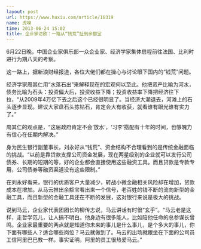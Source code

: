 ```yaml
---
layout: post
url: https://www.huxiu.com/article/16319
name: 虎嗅
time: 2013-06-24 15:02
title: 企业家访欧：一路从“钱荒”扯到余额宝
---
```

6月22日晚，中国企业家俱乐部一众企业家、经济学家集体启程前往法国、比利时进行为期八天的考察。

这一路上，据新浪财经报道，各位大佬们都在操心与讨论眼下国内的“钱荒”问题。

经济学家周其仁用“水落石出”来解释现在的宏观何以至此。他把资产比喻为河水，债务比喻为石头：投资偏大后，投资收益下降；投资收益率下降把经济往下拉，“从2009年4万亿下去之后这个已经很明显了。当经济大潮退去，河滩上的石头逐步显现。建议大家盘石头拣钻石，肯定会大有收获，就看谁有眼光谁有实力了。”

周其仁的观点是，“这届政府肯定不会‘放水’，‘习李’搭配有十年的时间，也够魄力有信心在任期内解决。”

身为民生银行副董事长，刘永好从“钱荒”、资金结构不合理看到的是传统金融面临的挑战。“以前是靠贷款支撑公司资金发展，现在两星级别的企业就可以发行公司债券、长期的短期的等，好的企业都会直接使用这些融资工具。而且贷款是专款专用，公司债券等融资渠道没有这些限制。”

在刘永好看来，银行的优质客户大量减少，转战小微金融相关风险却在增加，贷款成本在增加。从马云推出余额宝看出来一个信号，老百姓的钱不断的流向新型的金融工具，而且新型的金融工具还在不断的发展，这对银行来说是极大的挑战。

说到马云，企业家代表团团长的柳传志说，马云讲话有时很“玄乎”。“马云老是这样，走哲学范儿，让人搞不明白。他身边有很多能人，比如陪他任命的总参谋长曾鸣。企业家最重要的两点就是知道你未来的事儿是什么事儿，是个多大的事儿，你下面有哪些人？适合哪些岗位？马云就做到了。马云的出场就跟坐在下面的公司员工信阿里巴巴教一样。事实证明，阿里的员工很热爱马云。”

